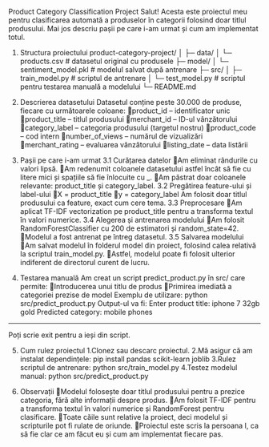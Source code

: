 Product Category Classification Project
Salut! Acesta este proiectul meu pentru clasificarea automată a produselor în categorii folosind doar titlul produsului. Mai jos descriu pașii pe care i-am urmat și cum am implementat totul.

1. Structura proiectului
product-category-project/
│
├─ data/
│   └─ products.csv            # datasetul original cu produsele
├─ model/
│   └─ sentiment_model.pkl     # modelul salvat după antrenare
├─ src/
│   ├─ train_model.py          # scriptul de antrenare
│   └─ test_model.py      # scriptul pentru testarea manuală a modelului
└─ README.md

2. Descrierea datasetului
Datasetul conține peste 30.000 de produse, fiecare cu următoarele coloane:
product_id – identificator unic
product_title – titlul produsului
merchant_id – ID-ul vânzătorului
category_label – categoria produsului (targetul nostru)
product_code – cod intern
number_of_views – numărul de vizualizări
merchant_rating – evaluarea vânzătorului
listing_date – data listării

3. Pașii pe care i-am urmat
3.1 Curățarea datelor
Am eliminat rândurile cu valori lipsă.
Am redenumit coloanele datasetului astfel încât să fie cu litere mici și spațiile să fie înlocuite cu _.
Am păstrat doar coloanele relevante: product_title și category_label.
3.2 Pregătirea feature-ului și label-ului
X = product_title
y = category_label
Am folosit doar titlul produsului ca feature, exact cum cere tema.
3.3 Preprocesare
Am aplicat TF-IDF vectorization pe product_title pentru a transforma textul în valori numerice.
3.4 Alegerea și antrenarea modelului
Am folosit RandomForestClassifier cu 200 de estimatori și random_state=42.
Modelul a fost antrenat pe întreg datasetul.
3.5 Salvarea modelului
Am salvat modelul în folderul model din proiect, folosind calea relativă la scriptul train_model.py.
Astfel, modelul poate fi folosit ulterior indiferent de directorul curent de lucru.

4. Testarea manuală
Am creat un script predict_product.py în src/ care permite:
Introducerea unui titlu de produs
Primirea imediată a categoriei prezise de model
Exemplu de utilizare:
python src/predict_product.py
Output-ul va fi:
Enter product title: iphone 7 32gb gold
Predicted category: mobile phones
----------------------------------------
Poți scrie exit pentru a ieși din script.

5. Cum rulez proiectul
1.Clonez sau descarc proiectul.
2.Mă asigur că am instalat dependințele:
pip install pandas scikit-learn joblib
3.Rulez scriptul de antrenare:
python src/train_model.py
4.Testez modelul manual:
python src/predict_product.py

6. Observații
Modelul folosește doar titlul produsului pentru a prezice categoria, fără alte informații despre produs.
Am folosit TF-IDF pentru a transforma textul în valori numerice și RandomForest pentru clasificare.
Toate căile sunt relative la proiect, deci modelul și scripturile pot fi rulate de oriunde.
Proiectul este scris la persoana I, ca să fie clar ce am făcut eu și cum am implementat fiecare pas.
